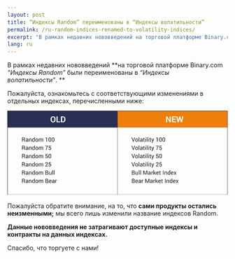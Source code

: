 ```yaml
---
layout: post
title: “Индексы Random” переименованы в “Индексы волатильности”
permalink: /ru-random-indices-renamed-to-volatility-indices/
excerpt: "В рамках недавних нововведений на торговой платформе Binary.com Индексы Random были переименованы в Индексы волатильности..."
lang: ru
---
```


В рамках недавних нововведений **на торговой платформе Binary.com *“Индексы Random”* были переименованы в *“Индексы волатильности”*. **

Пожалуйста, ознакомьтесь с соответствующими изменениями в отдельных индексах, перечисленными ниже: 

![](/images/blogpostpic-11.png)

Пожалуйста обратите внимание, на то, что **сами продукты остались неизменными;** мы всего лишь изменили название индексов Random. 

**Данные нововведения не затрагивают доступные индексы и контракты на данных индексах.**

Спасибо, что торгуете с нами!